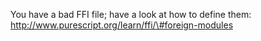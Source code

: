 You have a bad FFI file; have a look at how to define them:
http://www.purescript.org/learn/ffi/\#foreign-modules

